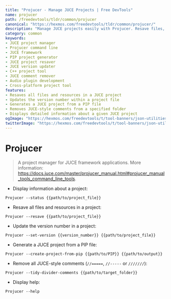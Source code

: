 ```yaml
---
title: "Projucer - Manage JUCE Projects | Free DevTools"
name: projucer
path: /freedevtools/tldr/common/projucer
canonical: "https://hexmos.com/freedevtools/tldr/common/projucer/"
description: "Manage JUCE projects easily with Projucer. Resave files, update versions, and generate new projects from PIP files. Free online tool, no registration required."
category: common
keywords:
- JUCE project manager
- Projucer command line
- JUCE framework
- PIP project generator
- JUCE project resaver
- JUCE version updater
- C++ project tool
- JUCE comment remover
- Audio plugin development
- Cross-platform project tool
features:
- Resaves all files and resources in a JUCE project
- Updates the version number within a project file
- Generates a JUCE project from a PIP file
- Removes JUCE-style comments from a specified folder
- Displays detailed information about a given JUCE project
ogImage: "https://hexmos.com/freedevtools/t/tool-banners/json-utilities-banner.png"
twitterImage: "https://hexmos.com/freedevtools/t/tool-banners/json-utilities-banner.png"
---
```


# Projucer

> A project manager for JUCE framework applications.
> More information: <https://docs.juce.com/master/projucer_manual.html#projucer_manual_tools_command_line_tools>.

- Display information about a project:

`Projucer --status {{path/to/project_file}}`

- Resave all files and resources in a project:

`Projucer --resave {{path/to/project_file}}`

- Update the version number in a project:

`Projucer --set-version {{version_number}} {{path/to/project_file}}`

- Generate a JUCE project from a PIP file:

`Projucer --create-project-from-pip {{path/to/PIP}} {{path/to/output}}`

- Remove all JUCE-style comments (`//=====`, `//-----` or `///////`):

`Projucer --tidy-divider-comments {{path/to/target_folder}}`

- Display help:

`Projucer --help`
